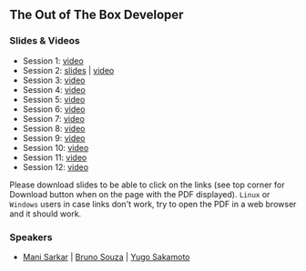 ## The Out of The Box Developer

### Slides & Videos

- Session 1: [video](https://www.youtube.com/watch?v=JYJVQhYbIb8)
- Session 2: [slides](AI-v_s-ML-v_s-DL.pdf) | [video](https://www.youtube.com/watch?v=QPu8c3hmTQo)
- Session 3: [video](https://www.youtube.com/watch?v=9p1-EdD7WX0)
- Session 4: [video](https://www.youtube.com/watch?v=7dAPkpkQtmk)
- Session 5: [video](https://www.youtube.com/watch?v=mA779Z3n2qc)
- Session 6: [video](https://www.youtube.com/watch?v=oesWWHjhIeQ&list=PLUz6BqeCy21SXbOTMV5uRs5buGoYaW-Qu&index=8)
- Session 7: [video](https://www.youtube.com/watch?v=WZH_qnxa3NQ&list=PLUz6BqeCy21SXbOTMV5uRs5buGoYaW-Qu&index=7)
- Session 8: [video](https://www.youtube.com/watch?v=ibXN3Douzfw&list=PLUz6BqeCy21SXbOTMV5uRs5buGoYaW-Qu&index=6)
- Session 9: [video](https://www.youtube.com/watch?v=2dXssJRyVko&list=PLUz6BqeCy21SXbOTMV5uRs5buGoYaW-Qu&index=5)
- Session 10: [video](https://www.youtube.com/watch?v=0U3f6ouWkNs&list=PLUz6BqeCy21SXbOTMV5uRs5buGoYaW-Qu&index=4)
- Session 11: [video](https://www.youtube.com/watch?v=KC6s33br5uE&list=PLUz6BqeCy21SXbOTMV5uRs5buGoYaW-Qu&index=3)
- Session 12: [video](https://www.youtube.com/watch?v=F-XVZxa_mnk&list=PLUz6BqeCy21SXbOTMV5uRs5buGoYaW-Qu&index=2)

Please download slides to be able to click on the links (see top corner for Download button when on the page with the PDF displayed). `Linux` or `Windows` users in case links don't work, try to open the PDF in a web browser and it should work.

### Speakers

- [Mani Sarkar](http://github.com/neomatrix369) | [Bruno Souza](https://twitter.com/brjavaman) | [Yugo Sakamoto](https://twitter.com/ymoto)